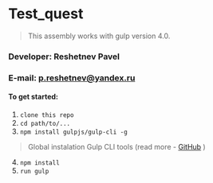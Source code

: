 # Test_quest

> This assembly works with gulp version 4.0. 

### Developer: Reshetnev Pavel
### E-mail: p.reshetnev@yandex.ru

#### To get started:

1. ```clone this repo```
2. ```cd path/to/...```
3. ```npm install gulpjs/gulp-cli -g```  
> Global instalation Gulp CLI tools (read more - [GitHub](https://github.com/gulpjs/gulp/blob/4.0/docs/getting-started.md) )

4. ```npm install```
6. ```run gulp``` 